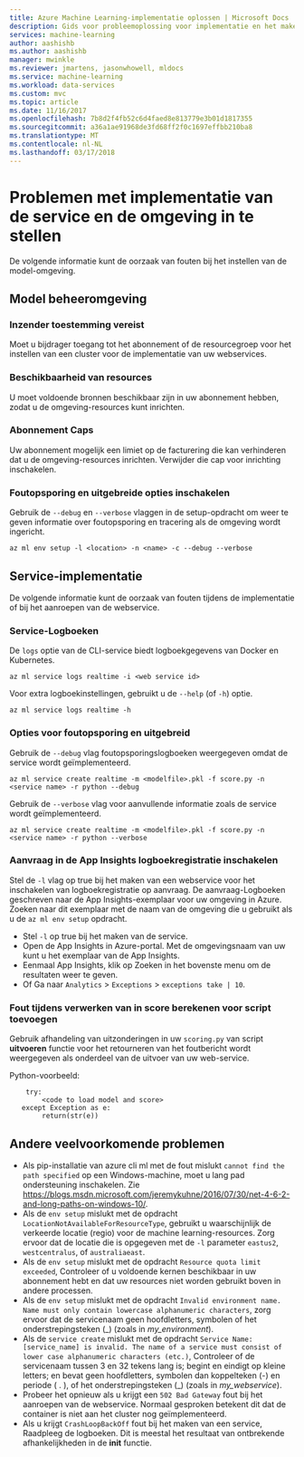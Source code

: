 ```yaml
---
title: Azure Machine Learning-implementatie oplossen | Microsoft Docs
description: Gids voor probleemoplossing voor implementatie en het maken van de service
services: machine-learning
author: aashishb
ms.author: aashishb
manager: mwinkle
ms.reviewer: jmartens, jasonwhowell, mldocs
ms.service: machine-learning
ms.workload: data-services
ms.custom: mvc
ms.topic: article
ms.date: 11/16/2017
ms.openlocfilehash: 7b8d2f4fb52c6d4faed8e813779e3b01d1817355
ms.sourcegitcommit: a36a1ae91968de3fd68ff2f0c1697effbb210ba8
ms.translationtype: MT
ms.contentlocale: nl-NL
ms.lasthandoff: 03/17/2018
---
```

# <a name="troubleshooting-service-deployment-and-environment-setup"></a>Problemen met implementatie van de service en de omgeving in te stellen
De volgende informatie kunt de oorzaak van fouten bij het instellen van de model-omgeving.

## <a name="model-management-environment"></a>Model beheeromgeving
### <a name="contributor-permission-required"></a>Inzender toestemming vereist
Moet u bijdrager toegang tot het abonnement of de resourcegroep voor het instellen van een cluster voor de implementatie van uw webservices.

### <a name="resource-availability"></a>Beschikbaarheid van resources
U moet voldoende bronnen beschikbaar zijn in uw abonnement hebben, zodat u de omgeving-resources kunt inrichten.

### <a name="subscription-caps"></a>Abonnement Caps
Uw abonnement mogelijk een limiet op de facturering die kan verhinderen dat u de omgeving-resources inrichten. Verwijder die cap voor inrichting inschakelen.

### <a name="enable-debug-and-verbose-options"></a>Foutopsporing en uitgebreide opties inschakelen
Gebruik de `--debug` en `--verbose` vlaggen in de setup-opdracht om weer te geven informatie over foutopsporing en tracering als de omgeving wordt ingericht.

```
az ml env setup -l <location> -n <name> -c --debug --verbose 
```

## <a name="service-deployment"></a>Service-implementatie
De volgende informatie kunt de oorzaak van fouten tijdens de implementatie of bij het aanroepen van de webservice.

### <a name="service-logs"></a>Service-Logboeken
De `logs` optie van de CLI-service biedt logboekgegevens van Docker en Kubernetes.

```
az ml service logs realtime -i <web service id>
```

Voor extra logboekinstellingen, gebruikt u de `--help` (of `-h`) optie.

```
az ml service logs realtime -h
```

### <a name="debug-and-verbose-options"></a>Opties voor foutopsporing en uitgebreid
Gebruik de `--debug` vlag foutopsporingslogboeken weergegeven omdat de service wordt geïmplementeerd.

```
az ml service create realtime -m <modelfile>.pkl -f score.py -n <service name> -r python --debug
```

Gebruik de `--verbose` vlag voor aanvullende informatie zoals de service wordt geïmplementeerd.

```
az ml service create realtime -m <modelfile>.pkl -f score.py -n <service name> -r python --verbose
```

### <a name="enable-request-logging-in-app-insights"></a>Aanvraag in de App Insights logboekregistratie inschakelen
Stel de `-l` vlag op true bij het maken van een webservice voor het inschakelen van logboekregistratie op aanvraag. De aanvraag-Logboeken geschreven naar de App Insights-exemplaar voor uw omgeving in Azure. Zoeken naar dit exemplaar met de naam van de omgeving die u gebruikt als u de `az ml env setup` opdracht.

- Stel `-l` op true bij het maken van de service.
- Open de App Insights in Azure-portal. Met de omgevingsnaam van uw kunt u het exemplaar van de App Insights.
- Eenmaal App Insights, klik op Zoeken in het bovenste menu om de resultaten weer te geven.
- Of Ga naar `Analytics`  >  `Exceptions`  >  `exceptions take | 10`.


### <a name="add-error-handling-in-scoring-script"></a>Fout tijdens verwerken van in score berekenen voor script toevoegen
Gebruik afhandeling van uitzonderingen in uw `scoring.py` van script **uitvoeren** functie voor het retourneren van het foutbericht wordt weergegeven als onderdeel van de uitvoer van uw web-service.

Python-voorbeeld:
```
    try:
        <code to load model and score>
   except Exception as e:
        return(str(e))
```

## <a name="other-common-problems"></a>Andere veelvoorkomende problemen
- Als pip-installatie van azure cli ml met de fout mislukt `cannot find the path specified` op een Windows-machine, moet u lang pad ondersteuning inschakelen. Zie https://blogs.msdn.microsoft.com/jeremykuhne/2016/07/30/net-4-6-2-and-long-paths-on-windows-10/. 
- Als de `env setup` mislukt met de opdracht `LocationNotAvailableForResourceType`, gebruikt u waarschijnlijk de verkeerde locatie (regio) voor de machine learning-resources. Zorg ervoor dat de locatie die is opgegeven met de `-l` parameter `eastus2`, `westcentralus`, of `australiaeast`.
- Als de `env setup` mislukt met de opdracht `Resource quota limit exceeded`, Controleer of u voldoende kernen beschikbaar in uw abonnement hebt en dat uw resources niet worden gebruikt boven in andere processen.
- Als de `env setup` mislukt met de opdracht `Invalid environment name. Name must only contain lowercase alphanumeric characters`, zorg ervoor dat de servicenaam geen hoofdletters, symbolen of het onderstrepingsteken (_) (zoals in *my_environment*).
- Als de `service create` mislukt met de opdracht `Service Name: [service_name] is invalid. The name of a service must consist of lower case alphanumeric characters (etc.)`, Controleer of de servicenaam tussen 3 en 32 tekens lang is; begint en eindigt op kleine letters; en bevat geen hoofdletters, symbolen dan koppelteken (-) en periode ( . ), of het onderstrepingsteken (_) (zoals in *my_webservice*).
- Probeer het opnieuw als u krijgt een `502 Bad Gateway` fout bij het aanroepen van de webservice. Normaal gesproken betekent dit dat de container is niet aan het cluster nog geïmplementeerd.
- Als u krijgt `CrashLoopBackOff` fout bij het maken van een service, Raadpleeg de logboeken. Dit is meestal het resultaat van ontbrekende afhankelijkheden in de **init** functie.
